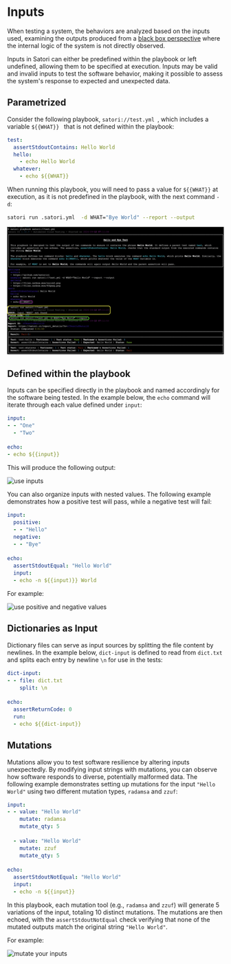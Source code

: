 # Inputs

When testing a system, the behaviors are analyzed based on the inputs used, examining the outputs produced from a [black box perspective](https://en.wikipedia.org/wiki/Black_box) where the internal logic of the system is not directly observed.

Inputs in Satori can either be predefined within the playbook or left undefined, allowing them to be specified at execution. Inputs may be valid and invalid inputs to test the software behavior, making it possible to assess the system's response to expected and unexpected data.

## Parametrized

Consider the following playbook,  `satori://test.yml `, which includes a variable  `${{WHAT}} ` that is not defined within the playbook:

```yml
test:
  assertStdoutContains: Hello World
  hello:
    - echo Hello World
  whatever:
    - echo ${{WHAT}}
```

When running this playbook, you will need to pass a value for `${{WHAT}}` at execution, as it is not predefined in the playbook, with the next command `-d`:

```sh
satori run .satori.yml  -d WHAT="Bye World" --report --output
```

![Parametrized inputs](img/inputs_0.png)

## Defined within the playbook

Inputs can be specified directly in the playbook and named accordingly for the software being tested. In the example below, the `echo` command will iterate through each value defined under `input`:


```yml
input:
- - "One"
  - "Two"

echo:
- echo ${{input}}
```

This will produce the following output:

![use inputs](img/inputs_1.png)

You can also organize inputs with nested values. The following example demonstrates how a positive test will pass, while a negative test will fail:

```yml
input:
  positive:
  - - "Hello"
  negative:
  - - "Bye"

echo:
  assertStdoutEqual: "Hello World"
  input:
  - echo -n ${{input)}} World
```

For example:

![use positive and negative values](img/inputs_2.png)

## Dictionaries as Input

Dictionary files can serve as input sources by splitting the file content by newlines. In the example below, `dict-input` is defined to read from `dict.txt` and splits each entry by newline `\n` for use in the tests:

```yml
dict-input:
- - file: dict.txt
    split: \n

echo:
  assertReturnCode: 0
  run:
  - echo ${{dict-input}}
```

## Mutations

Mutations allow you to test software resilience by altering inputs unexpectedly. By modifying input strings with mutations, you can observe how software responds to diverse, potentially malformed data. The following example demonstrates setting up mutations for the input `"Hello World"` using two different mutation types, `radamsa` and `zzuf`:


```yml
input:
- - value: "Hello World"
    mutate: radamsa
    mutate_qty: 5

  - value: "Hello World"
    mutate: zzuf
    mutate_qty: 5

echo:
  assertStdoutNotEqual: "Hello World"
  input:
  - echo -n ${{input}}
```
In this playbook, each mutation tool (e.g., `radamsa` and `zzuf`) will generate 5 variations of the input, totaling 10 distinct mutations. The mutations are then echoed, with the `assertStdoutNotEqual` check verifying that none of the mutated outputs match the original string `"Hello World"`.

For example:

![mutate your inputs](img/inputs_4.png)

